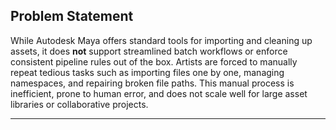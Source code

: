 

## Problem Statement

While Autodesk Maya offers standard tools for importing and cleaning up assets, it does **not** support streamlined batch workflows or enforce consistent pipeline rules out of the box.
Artists are forced to manually repeat tedious tasks such as importing files one by one, managing namespaces, and repairing broken file paths. This manual process is inefficient, prone to human error, and does not scale well for large asset libraries or collaborative projects.

---

